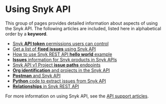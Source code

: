 # Using Snyk API

This group of pages provides detailed information about aspects of using the Snyk API. The following articles are included, listed here in alphabetical order by a **keyword**.

* [Snyk **API token** permissions users can control](api-token-permissions-users-can-control.md)
* [Get a list of **fixed issues** using Snyk API](get-a-list-of-fixed-issues-using-snyk-api.md)
* [How to use Snyk REST API **hello world** example](how-to-use-snyk-rest-api-hello-world-example.md)
* [**Issues** information for Snyk products in Snyk APIs](issues-information-for-snyk-products-in-snyk-apis.md)
* [Snyk API v1 Project **issue paths** endpoints](snyk-api-v1-project-issue-paths-endpoints.md)
* [**Org identification** and projects in the Snyk API](org-identification-and-projects-in-snyk-apis.md)
* [**Postman** and Snyk API](postman-and-snyk-api.md)
* [**Python** code to extract issues from Snyk API](python-code-to-extract-issues-from-snyk-api.md)
* [**Relationships** in Snyk REST API](relationships-in-snyk-rest-api.md)

For more information on using Snyk API, see the [API support articles](https://support.snyk.io/hc/en-us/sections/360001344097-API).
